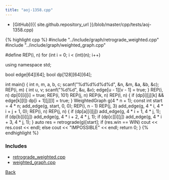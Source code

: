 ```yaml
---
title: "aoj-1358.cpp"
---
```


- [GitHub]({{ site.github.repository_url }}/blob/master/cpp/tests/aoj-1358.cpp)

{% highlight cpp %}
#include "../include/graph/retrograde_weighted.cpp"
#include "../include/graph/weighted_graph.cpp"

#define REP(i, n) for (int i = 0; i < (int)(n); i++)

using namespace std;

bool edge[64][64];
bool dp[128][64][64];

int main() {
  int n, m, a, b, c;
  scanf("%d%d%d%d%d", &n, &m, &a, &b, &c);
  REP(i, m) {
    int u, v;
    scanf("%d%d", &u, &v);
    edge[u - 1][v - 1] = true;
  }
  REP(i, n) dp[0][i][i] = true;
  REP(i, 101) REP(j, n) REP(k, n) REP(l, n) {
    if (dp[i][j][k] && edge[k][l]) dp[i + 1][j][l] = true;
  }
  WeightedGraph<int> g(4 * n + 1);
  const int start = 4 * n;
  add_edge(g, start, 0, 0);
  REP(i, n - 1) REP(j, 3) add_edge(g, 4 * i, 4 * i + j + 1, 0);
  REP(i, n) REP(j, n) {
    if (dp[a][i][j]) add_edge(g, 4 * i + 1, 4 * j, 1);
    if (dp[b][i][j]) add_edge(g, 4 * i + 2, 4 * j, 1);
    if (dp[c][i][j]) add_edge(g, 4 * i + 3, 4 * j, 1);
  }
  auto res = retrograde(g)[start];
  if (res.win == WIN)
    cout << res.cost << endl;
  else
    cout << "IMPOSSIBLE" << endl;
  return 0;
}
{% endhighlight %}

### Includes

- [retrograde_weighted.cpp](../include/graph/retrograde_weighted)
- [weighted_graph.cpp](../include/graph/weighted_graph)

[Back](..)
